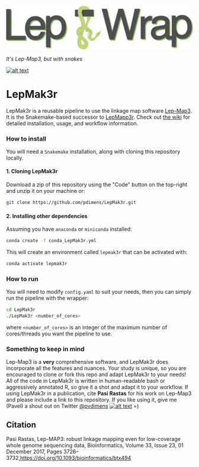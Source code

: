 ![logo](.misc/logo.png)

_It's Lep-Map3, but with snakes_

[![alt text](https://img.shields.io/badge/docs-wiki-75ae6c?style=for-the-badge&logo=Read%20The%20Docs)](https://github.com/pdimens/LepMak3r/wiki) 

# LepMak3r

LepMak3r is a reusable pipeline to use the linkage map software [Lep-Map3](https://sourceforge.net/projects/lep-map3/). It is the Snakemake-based successor to [LepMapp3r](https://github.com/pdimens/LepMapp3r). Check out [the wiki](https://github.com/pdimens/LepMak3r/wiki) for detailed installation, usage, and workflow information.



### How to install
You will need a `Snakemake` installation, along with cloning this repository locally.

#### 1. Cloning LepMak3r
Download a zip of this repository using the "Code" button on the top-right and unzip it on your machine or:
```bash
git clone https://github.com/pdimens/LepMak3r.git
```

#### 2. Installing other dependencies
Assuming you have `anaconda` or `miniconda` installed:
```bash
conda create -f conda_LepMak3r.yml
```
This will create an environment called `lepmak3r` that can be activated with:
```bash
conda activate lepmak3r
```

### How to run
You will need to modify `config.yaml` to suit your needs, then you can simply run the pipeline with the wrapper:
```bash
cd LepMak3r
./LepMak3r <number_of_cores>
```
where `<number_of_cores>` is an integer of the maximum number of cores/threads you want the pipeline to use.

### Something to keep in mind

Lep-Map3 is a **very** comprehensive software, and LepMak3r does incorporate all the features and nuances. Your study is unique, so you are encouraged to clone or fork this repo and adapt LepMak3r to your needs! All of the code in LepMak3r is written in human-readable bash or aggressively annotated R, so give it a shot and adapt it to your workflow. If using LepMak3r in a publication, cite **Pasi Rastas** for his work on Lep-Map3 and please include a link to this repository. If you like using it, give me (Pavel) a shout out on Twitter [@pvdimens](https://twitter.com/PVDimens) [![alt text](http://i.imgur.com/wWzX9uB.png)](https://twitter.com/PVDimens)  =)



## Citation

Pasi Rastas, Lep-MAP3: robust linkage mapping even for low-coverage whole genome sequencing data, Bioinformatics, Volume 33, Issue 23, 01 December 2017, Pages 3726–3732,https://doi.org/10.1093/bioinformatics/btx494
